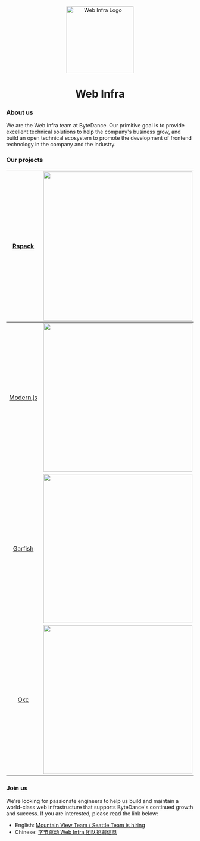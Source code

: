 <div align="center">
  <a href="https://webinfra.org/" target="blank"><img src="https://lf3-static.bytednsdoc.com/obj/eden-cn/zq-uylkvT/ljhwZthlaukjlkulzlp/web-infra-logo.png" width="180" alt="Web Infra Logo" /></a>
</div>

<h1 align="center">Web Infra</h1>


### About us

We are the Web Infra team at ByteDance. Our primitive goal is to provide excellent technical solutions to help the company's business grow, and build an open technical ecosystem to promote the development of frontend technology in the company and the industry.

### Our projects

| [Rspack](https://github.com/web-infra-dev/rspack) | <a href="https://github.com/web-infra-dev/rspack" target="blank"><img src="https://lf3-static.bytednsdoc.com/obj/eden-cn/zq-uylkvT/ljhwZthlaukjlkulzlp/Rspack-1850.png" width="400" /></a> |
| :-: | :-: |
| [Modern.js](https://github.com/web-infra-dev/modern.js) | <a href="https://github.com/web-infra-dev/modern.js" target="blank"><img src="https://lf3-static.bytednsdoc.com/obj/eden-cn/zq-uylkvT/ljhwZthlaukjlkulzlp/Modern-0550.png" width="400" /></a> |
| [Garfish](https://github.com/web-infra-dev/garfish) | <a href="https://github.com/web-infra-dev/garfish" target="blank"><img src="https://lf3-static.bytednsdoc.com/obj/eden-cn/zq-uylkvT/ljhwZthlaukjlkulzlp/Garfish-1630.png" width="400" /></a> |
| [Oxc](https://github.com/web-infra-dev/oxc) | <a href="https://github.com/web-infra-dev/oxc" target="blank"><img src="https://lf3-static.bytednsdoc.com/obj/eden-cn/zq-uylkvT/ljhwZthlaukjlkulzlp/Oxc-0724.png" width="400" /></a> |

### Join us

We're looking for passionate engineers to help us build and maintain a world-class web infrastructure that supports ByteDance's continued growth and success. If you are interested, please read the link below:

- English: [Mountain View Team / Seattle Team is hiring](https://webinfra.org/en/about)
- Chinese: [字节跳动 Web Infra 团队招聘信息](https://webinfra.org/about)
